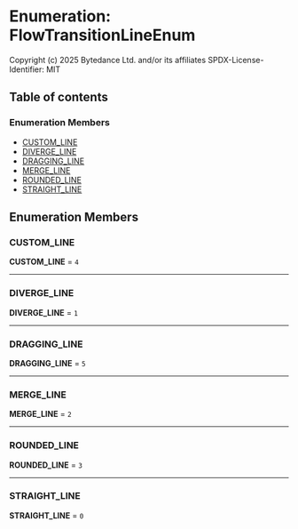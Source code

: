 # Enumeration: FlowTransitionLineEnum

Copyright (c) 2025 Bytedance Ltd. and/or its affiliates
SPDX-License-Identifier: MIT

## Table of contents

### Enumeration Members

* [CUSTOM\_LINE](/en/auto-docs/free-layout-editor/enums/FlowTransitionLineEnum.md#custom_line)
* [DIVERGE\_LINE](/en/auto-docs/free-layout-editor/enums/FlowTransitionLineEnum.md#diverge_line)
* [DRAGGING\_LINE](/en/auto-docs/free-layout-editor/enums/FlowTransitionLineEnum.md#dragging_line)
* [MERGE\_LINE](/en/auto-docs/free-layout-editor/enums/FlowTransitionLineEnum.md#merge_line)
* [ROUNDED\_LINE](/en/auto-docs/free-layout-editor/enums/FlowTransitionLineEnum.md#rounded_line)
* [STRAIGHT\_LINE](/en/auto-docs/free-layout-editor/enums/FlowTransitionLineEnum.md#straight_line)

## Enumeration Members

### CUSTOM\_LINE

**CUSTOM\_LINE** = `4`

***

### DIVERGE\_LINE

**DIVERGE\_LINE** = `1`

***

### DRAGGING\_LINE

**DRAGGING\_LINE** = `5`

***

### MERGE\_LINE

**MERGE\_LINE** = `2`

***

### ROUNDED\_LINE

**ROUNDED\_LINE** = `3`

***

### STRAIGHT\_LINE

**STRAIGHT\_LINE** = `0`
